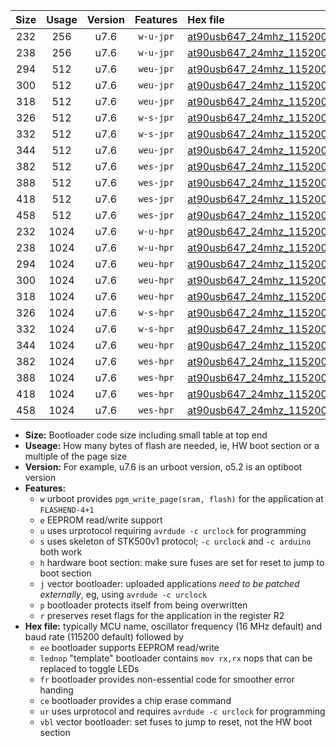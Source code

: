 |Size|Usage|Version|Features|Hex file|
|:-:|:-:|:-:|:-:|:--|
|232|256|u7.6|`w-u-jpr`|[at90usb647_24mhz_115200bps_ur_vbl.hex](https://raw.githubusercontent.com/stefanrueger/urboot/main//at90usb647_24mhz_115200bps_ur_vbl.hex)|
|238|256|u7.6|`w-u-jpr`|[at90usb647_24mhz_115200bps_lednop_ur_vbl.hex](https://raw.githubusercontent.com/stefanrueger/urboot/main//at90usb647_24mhz_115200bps_lednop_ur_vbl.hex)|
|294|512|u7.6|`weu-jpr`|[at90usb647_24mhz_115200bps_ee_ur_vbl.hex](https://raw.githubusercontent.com/stefanrueger/urboot/main//at90usb647_24mhz_115200bps_ee_ur_vbl.hex)|
|300|512|u7.6|`weu-jpr`|[at90usb647_24mhz_115200bps_ee_lednop_ur_vbl.hex](https://raw.githubusercontent.com/stefanrueger/urboot/main//at90usb647_24mhz_115200bps_ee_lednop_ur_vbl.hex)|
|318|512|u7.6|`weu-jpr`|[at90usb647_24mhz_115200bps_ee_lednop_fr_ur_vbl.hex](https://raw.githubusercontent.com/stefanrueger/urboot/main//at90usb647_24mhz_115200bps_ee_lednop_fr_ur_vbl.hex)|
|326|512|u7.6|`w-s-jpr`|[at90usb647_24mhz_115200bps_vbl.hex](https://raw.githubusercontent.com/stefanrueger/urboot/main//at90usb647_24mhz_115200bps_vbl.hex)|
|332|512|u7.6|`w-s-jpr`|[at90usb647_24mhz_115200bps_lednop_vbl.hex](https://raw.githubusercontent.com/stefanrueger/urboot/main//at90usb647_24mhz_115200bps_lednop_vbl.hex)|
|344|512|u7.6|`weu-jpr`|[at90usb647_24mhz_115200bps_ee_lednop_fr_ce_ur_vbl.hex](https://raw.githubusercontent.com/stefanrueger/urboot/main//at90usb647_24mhz_115200bps_ee_lednop_fr_ce_ur_vbl.hex)|
|382|512|u7.6|`wes-jpr`|[at90usb647_24mhz_115200bps_ee_vbl.hex](https://raw.githubusercontent.com/stefanrueger/urboot/main//at90usb647_24mhz_115200bps_ee_vbl.hex)|
|388|512|u7.6|`wes-jpr`|[at90usb647_24mhz_115200bps_ee_lednop_vbl.hex](https://raw.githubusercontent.com/stefanrueger/urboot/main//at90usb647_24mhz_115200bps_ee_lednop_vbl.hex)|
|418|512|u7.6|`wes-jpr`|[at90usb647_24mhz_115200bps_ee_lednop_fr_vbl.hex](https://raw.githubusercontent.com/stefanrueger/urboot/main//at90usb647_24mhz_115200bps_ee_lednop_fr_vbl.hex)|
|458|512|u7.6|`wes-jpr`|[at90usb647_24mhz_115200bps_ee_lednop_fr_ce_vbl.hex](https://raw.githubusercontent.com/stefanrueger/urboot/main//at90usb647_24mhz_115200bps_ee_lednop_fr_ce_vbl.hex)|
|232|1024|u7.6|`w-u-hpr`|[at90usb647_24mhz_115200bps_ur.hex](https://raw.githubusercontent.com/stefanrueger/urboot/main//at90usb647_24mhz_115200bps_ur.hex)|
|238|1024|u7.6|`w-u-hpr`|[at90usb647_24mhz_115200bps_lednop_ur.hex](https://raw.githubusercontent.com/stefanrueger/urboot/main//at90usb647_24mhz_115200bps_lednop_ur.hex)|
|294|1024|u7.6|`weu-hpr`|[at90usb647_24mhz_115200bps_ee_ur.hex](https://raw.githubusercontent.com/stefanrueger/urboot/main//at90usb647_24mhz_115200bps_ee_ur.hex)|
|300|1024|u7.6|`weu-hpr`|[at90usb647_24mhz_115200bps_ee_lednop_ur.hex](https://raw.githubusercontent.com/stefanrueger/urboot/main//at90usb647_24mhz_115200bps_ee_lednop_ur.hex)|
|318|1024|u7.6|`weu-hpr`|[at90usb647_24mhz_115200bps_ee_lednop_fr_ur.hex](https://raw.githubusercontent.com/stefanrueger/urboot/main//at90usb647_24mhz_115200bps_ee_lednop_fr_ur.hex)|
|326|1024|u7.6|`w-s-hpr`|[at90usb647_24mhz_115200bps.hex](https://raw.githubusercontent.com/stefanrueger/urboot/main//at90usb647_24mhz_115200bps.hex)|
|332|1024|u7.6|`w-s-hpr`|[at90usb647_24mhz_115200bps_lednop.hex](https://raw.githubusercontent.com/stefanrueger/urboot/main//at90usb647_24mhz_115200bps_lednop.hex)|
|344|1024|u7.6|`weu-hpr`|[at90usb647_24mhz_115200bps_ee_lednop_fr_ce_ur.hex](https://raw.githubusercontent.com/stefanrueger/urboot/main//at90usb647_24mhz_115200bps_ee_lednop_fr_ce_ur.hex)|
|382|1024|u7.6|`wes-hpr`|[at90usb647_24mhz_115200bps_ee.hex](https://raw.githubusercontent.com/stefanrueger/urboot/main//at90usb647_24mhz_115200bps_ee.hex)|
|388|1024|u7.6|`wes-hpr`|[at90usb647_24mhz_115200bps_ee_lednop.hex](https://raw.githubusercontent.com/stefanrueger/urboot/main//at90usb647_24mhz_115200bps_ee_lednop.hex)|
|418|1024|u7.6|`wes-hpr`|[at90usb647_24mhz_115200bps_ee_lednop_fr.hex](https://raw.githubusercontent.com/stefanrueger/urboot/main//at90usb647_24mhz_115200bps_ee_lednop_fr.hex)|
|458|1024|u7.6|`wes-hpr`|[at90usb647_24mhz_115200bps_ee_lednop_fr_ce.hex](https://raw.githubusercontent.com/stefanrueger/urboot/main//at90usb647_24mhz_115200bps_ee_lednop_fr_ce.hex)|

- **Size:** Bootloader code size including small table at top end
- **Useage:** How many bytes of flash are needed, ie, HW boot section or a multiple of the page size
- **Version:** For example, u7.6 is an urboot version, o5.2 is an optiboot version
- **Features:**
  + `w` urboot provides `pgm_write_page(sram, flash)` for the application at `FLASHEND-4+1`
  + `e` EEPROM read/write support
  + `u` uses urprotocol requiring `avrdude -c urclock` for programming
  + `s` uses skeleton of STK500v1 protocol; `-c urclock` and `-c arduino` both work
  + `h` hardware boot section: make sure fuses are set for reset to jump to boot section
  + `j` vector bootloader: uploaded applications *need to be patched externally*, eg, using `avrdude -c urclock`
  + `p` bootloader protects itself from being overwritten
  + `r` preserves reset flags for the application in the register R2
- **Hex file:** typically MCU name, oscillator frequency (16 MHz default) and baud rate (115200 default) followed by
  + `ee` bootloader supports EEPROM read/write
  + `lednop` "template" bootloader contains `mov rx,rx` nops that can be replaced to toggle LEDs
  + `fr` bootloader provides non-essential code for smoother error handing
  + `ce` bootloader provides a chip erase command
  + `ur` uses urprotocol and requires `avrdude -c urclock` for programming
  + `vbl` vector bootloader: set fuses to jump to reset, not the HW boot section
